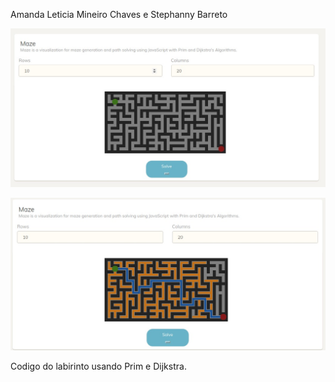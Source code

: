 

Amanda Leticia Mineiro Chaves e 
Stephanny Barreto

![Picture of generated maze](https://github.com/jucimarjr/aed2_2019_1/blob/master/Labirinto%20-%20Amanda%2C%20Stephanny/print1.jpeg)

![Picture of solved maze](https://github.com/jucimarjr/aed2_2019_1/blob/master/Labirinto%20-%20Amanda%2C%20Stephanny/print2.jpeg)

Codigo do labirinto usando Prim e Dijkstra.

